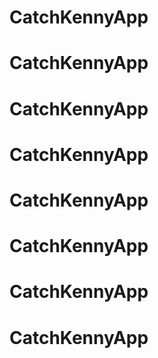 # CatchKennyApp
# CatchKennyApp
# CatchKennyApp
# CatchKennyApp
# CatchKennyApp
# CatchKennyApp
# CatchKennyApp
# CatchKennyApp
